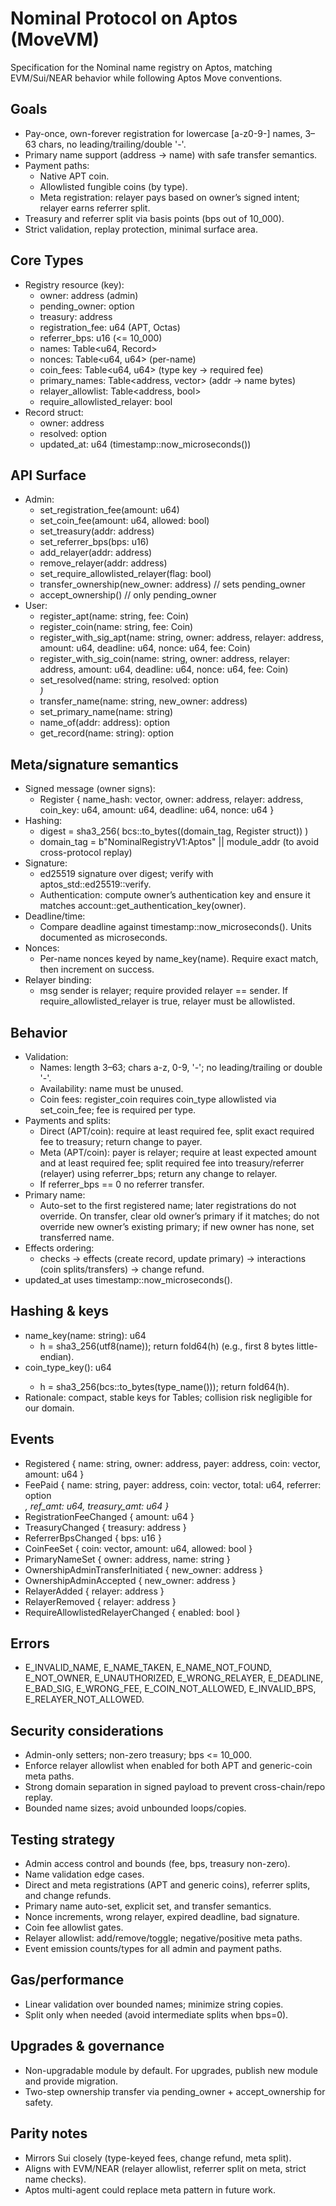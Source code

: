 # Nominal Protocol on Aptos (MoveVM)

Specification for the Nominal name registry on Aptos, matching EVM/Sui/NEAR behavior while following Aptos Move conventions.

## Goals
- Pay-once, own-forever registration for lowercase [a-z0-9-] names, 3–63 chars, no leading/trailing/double '-'.
- Primary name support (address -> name) with safe transfer semantics.
- Payment paths:
  - Native APT coin.
  - Allowlisted fungible coins (by type).
  - Meta registration: relayer pays based on owner’s signed intent; relayer earns referrer split.
- Treasury and referrer split via basis points (bps out of 10_000).
- Strict validation, replay protection, minimal surface area.

## Core Types
- Registry resource (key):
  - owner: address (admin)
  - pending_owner: option<address>
  - treasury: address
  - registration_fee: u64 (APT, Octas)
  - referrer_bps: u16 (<= 10_000)
  - names: Table<u64, Record>
  - nonces: Table<u64, u64> (per-name)
  - coin_fees: Table<u64, u64> (type key -> required fee)
  - primary_names: Table<address, vector<u8>> (addr -> name bytes)
  - relayer_allowlist: Table<address, bool>
  - require_allowlisted_relayer: bool
- Record struct:
  - owner: address
  - resolved: option<address>
  - updated_at: u64 (timestamp::now_microseconds())

## API Surface
- Admin:
  - set_registration_fee(amount: u64)
  - set_coin_fee<CoinType>(amount: u64, allowed: bool)
  - set_treasury(addr: address)
  - set_referrer_bps(bps: u16)
  - add_relayer(addr: address)
  - remove_relayer(addr: address)
  - set_require_allowlisted_relayer(flag: bool)
  - transfer_ownership(new_owner: address)  // sets pending_owner
  - accept_ownership()                      // only pending_owner
- User:
  - register_apt(name: string, fee: Coin<APT>)
  - register_coin<CoinType>(name: string, fee: Coin<CoinType>)
  - register_with_sig_apt(name: string, owner: address, relayer: address, amount: u64, deadline: u64, nonce: u64, fee: Coin<APT>)
  - register_with_sig_coin<CoinType>(name: string, owner: address, relayer: address, amount: u64, deadline: u64, nonce: u64, fee: Coin<CoinType>)
  - set_resolved(name: string, resolved: option<address>)
  - transfer_name(name: string, new_owner: address)
  - set_primary_name(name: string)
  - name_of(addr: address): option<string>
  - get_record(name: string): option<Record>

## Meta/signature semantics
- Signed message (owner signs):
  - Register { name_hash: vector<u8>, owner: address, relayer: address, coin_key: u64, amount: u64, deadline: u64, nonce: u64 }
- Hashing:
  - digest = sha3_256( bcs::to_bytes((domain_tag, Register struct)) )
  - domain_tag = b"NominalRegistryV1:Aptos" || module_addr (to avoid cross-protocol replay)
- Signature:
  - ed25519 signature over digest; verify with aptos_std::ed25519::verify.
  - Authentication: compute owner’s authentication key and ensure it matches account::get_authentication_key(owner).
- Deadline/time:
  - Compare deadline against timestamp::now_microseconds(). Units documented as microseconds.
- Nonces:
  - Per-name nonces keyed by name_key(name). Require exact match, then increment on success.
- Relayer binding:
  - msg sender is relayer; require provided relayer == sender. If require_allowlisted_relayer is true, relayer must be allowlisted.

## Behavior
- Validation:
  - Names: length 3–63; chars a-z, 0-9, '-'; no leading/trailing or double '-'.
  - Availability: name must be unused.
  - Coin fees: register_coin requires coin_type allowlisted via set_coin_fee; fee is required per type.
- Payments and splits:
  - Direct (APT/coin): require at least required fee, split exact required fee to treasury; return change to payer.
  - Meta (APT/coin): payer is relayer; require at least expected amount and at least required fee; split required fee into treasury/referrer (relayer) using referrer_bps; return any change to relayer.
  - If referrer_bps == 0 no referrer transfer.
- Primary name:
  - Auto-set to the first registered name; later registrations do not override. On transfer, clear old owner’s primary if it matches; do not override new owner’s existing primary; if new owner has none, set transferred name.
- Effects ordering:
  - checks -> effects (create record, update primary) -> interactions (coin splits/transfers) -> change refund.
- updated_at uses timestamp::now_microseconds().

## Hashing & keys
- name_key(name: string): u64
  - h = sha3_256(utf8(name)); return fold64(h) (e.g., first 8 bytes little-endian).
- coin_type_key<CoinType>(): u64
  - h = sha3_256(bcs::to_bytes(type_name<CoinType>())); return fold64(h).
- Rationale: compact, stable keys for Tables; collision risk negligible for our domain.

## Events
- Registered { name: string, owner: address, payer: address, coin: vector<u8>, amount: u64 }
- FeePaid { name: string, payer: address, coin: vector<u8>, total: u64, referrer: option<address>, ref_amt: u64, treasury_amt: u64 }
- RegistrationFeeChanged { amount: u64 }
- TreasuryChanged { treasury: address }
- ReferrerBpsChanged { bps: u16 }
- CoinFeeSet { coin: vector<u8>, amount: u64, allowed: bool }
- PrimaryNameSet { owner: address, name: string }
- OwnershipAdminTransferInitiated { new_owner: address }
- OwnershipAdminAccepted { new_owner: address }
- RelayerAdded { relayer: address }
- RelayerRemoved { relayer: address }
- RequireAllowlistedRelayerChanged { enabled: bool }

## Errors
- E_INVALID_NAME, E_NAME_TAKEN, E_NAME_NOT_FOUND, E_NOT_OWNER, E_UNAUTHORIZED,
  E_WRONG_RELAYER, E_DEADLINE, E_BAD_SIG, E_WRONG_FEE, E_COIN_NOT_ALLOWED,
  E_INVALID_BPS, E_RELAYER_NOT_ALLOWED.

## Security considerations
- Admin-only setters; non-zero treasury; bps <= 10_000.
- Enforce relayer allowlist when enabled for both APT and generic-coin meta paths.
- Strong domain separation in signed payload to prevent cross-chain/repo replay.
- Bounded name sizes; avoid unbounded loops/copies.

## Testing strategy
- Admin access control and bounds (fee, bps, treasury non-zero).
- Name validation edge cases.
- Direct and meta registrations (APT and generic coins), referrer splits, and change refunds.
- Primary name auto-set, explicit set, and transfer semantics.
- Nonce increments, wrong relayer, expired deadline, bad signature.
- Coin fee allowlist gates.
- Relayer allowlist: add/remove/toggle; negative/positive meta paths.
- Event emission counts/types for all admin and payment paths.

## Gas/performance
- Linear validation over bounded names; minimize string copies.
- Split only when needed (avoid intermediate splits when bps=0).

## Upgrades & governance
- Non-upgradable module by default. For upgrades, publish new module and provide migration.
- Two-step ownership transfer via pending_owner + accept_ownership for safety.

## Parity notes
- Mirrors Sui closely (type-keyed fees, change refund, meta split).
- Aligns with EVM/NEAR (relayer allowlist, referrer split on meta, strict name checks).
- Aptos multi-agent could replace meta pattern in future work.
